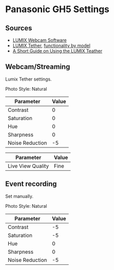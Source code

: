 # Panasonic GH5 Settings

## Sources

* [LUMIX Webcam
Software](https://av.jpn.support.panasonic.com/support/global/cs/soft/download/lumix_webcam.html)
* [LUMIX Tether](https://av.jpn.support.panasonic.com/support/global/cs/soft/download/d_lumixtether.html),
[functionality by
model](https://av.jpn.support.panasonic.com/support/global/cs/soft/download/d_lumixtether2.html)
* [A Short Guide on Using the LUMIX Teather](https://www.panasonic.com/uk/consumer/cameras-camcorders/lumix-expert-advice-learn/technique-technology/how-to-use-lumix-teather.html)

## Webcam/Streaming

Lumix Tether settings.

Photo Style: Natural

Parameter|Value
---------|-----
Contrast|0
Saturation|0
Hue|0
Sharpness|0
Noise Reduction|-5



Parameter|Value
---------|-----
Live View Quality|Fine

## Event recording

Set manually.

Photo Style: Natural

Parameter|Value
---------|-----
Contrast|-5
Saturation|-5
Hue|0
Sharpness|0
Noise Reduction|-5
